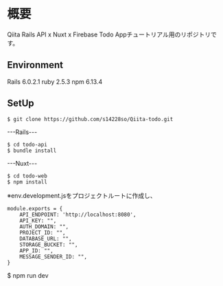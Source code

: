 # 概要
 Qiita Rails API x Nuxt x Firebase Todo Appチュートリアル用のリポジトリです。

## Environment
Rails 6.0.2.1
ruby 2.5.3
npm 6.13.4


## SetUp

```
$ git clone https://github.com/s14228so/Qiita-todo.git
```

---Rails---

```
$ cd todo-api
$ bundle install
```


---Nuxt---

```
$ cd todo-web
$ npm install
```

※env.development.jsをプロジェクトルートに作成し、
```
module.exports = {
    API_ENDPOINT: 'http://localhost:8080',
    API_KEY: "",
    AUTH_DOMAIN: "",
    PROJECT_ID: "",
    DATABASE_URL: "",
    STORAGE_BUCKET: "",
    APP_ID: "",
    MESSAGE_SENDER_ID: "",
}
```


$ npm run dev 
